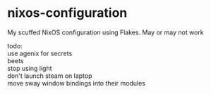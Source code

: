 # nixos-configuration
My scuffed NixOS configuration using Flakes. May or may not work 

todo:<br> 
	use agenix for secrets<br>
	beets<br>
	stop using light<br>
	don't launch steam on laptop<br>
	move sway window bindings into their modules<br>
